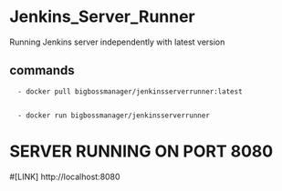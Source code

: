 # Jenkins_Server_Runner
 
 Running  Jenkins server independently with latest version

 ## commands 
 
      - docker pull bigbossmanager/jenkinsserverrunner:latest
    
   
      - docker run bigbossmanager/jenkinsserverrunner
    
    
  # SERVER RUNNING ON PORT 8080
  #[LINK] http://localhost:8080
